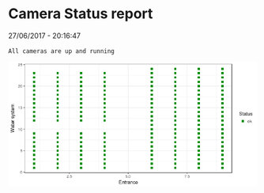 Camera Status report
================
27/06/2017 - 20:16:47

    All cameras are up and running

![](camreport_files/figure-markdown_github/unnamed-chunk-2-1.png)

